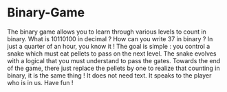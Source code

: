 Binary-Game
===========

The binary game allows you to learn through various levels to count in binary. What is 10110100 in decimal ? How can you write 37 in binary ? In just a quarter of an hour, you know it ! The goal is simple : you control a snake which must eat pellets to pass on the next level. The snake evolves with a logical that you must understand to pass the gates. Towards the end of the game, there just replace the pellets by one to realize that counting in binary, it is the same thing ! It does not need text. It speaks to the player who is in us. Have fun !

